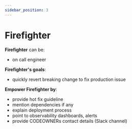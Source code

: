 ```yaml
---
sidebar_position: 3
---
```


# Firefighter

**Firefighter** can be:
- on call engineer

**Firefighter's goals**:
- quickly revert breaking change to fix production issue


**Empower Firefighter by**:
- provide hot fix guideline
- mention dependencies if any
- explain deployment process
- point to observability dashboards, alerts
- provide CODEOWNERs contact details (Slack channel)
